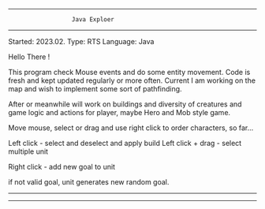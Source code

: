 *****************************************************
                      Java Exploer
*****************************************************


Started: 2023.02.
Type: RTS
Language: Java

Hello There !


This program check Mouse events and do some entity
movement. Code is fresh and kept updated regularly
or more often. Current I am working on the map and
wish to implement some sort of pathfinding.

After or meanwhile will work on buildings and 
diversity of creatures and game logic and actions
for player, maybe Hero and Mob style game.

Move mouse, select or drag and use right click to 
order characters, so far... 

Left click - select and deselect and apply build
Left click + drag - select multiple unit

Right click - add new goal to unit

if not valid goal, unit generates new random goal.


*****************************************************


*****************************************************